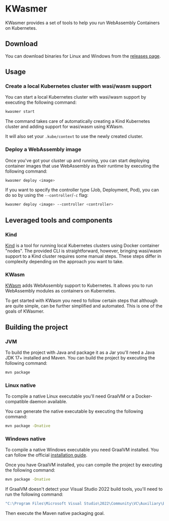 # KWasmer

KWasmer provides a set of tools to help you run WebAssembly Containers on Kubernetes.

## Download

You can download binaries for Linux and Windows from the [releases page](https://github.com/marcnuri-demo/wasm-wasi-playground/releases/latest).

## Usage

### Create a local Kubernetes cluster with wasi/wasm support

You can start a local Kubernetes cluster with wasi/wasm support by executing the following command:

```bash
kwasmer start
```

The command takes care of automatically creating a Kind Kubernetes cluster and adding support for wasi/wasm using KWasm.

It will also set your `.kube/context` to use the newly created cluster.

### Deploy a WebAssembly image

Once you've got your cluster up and running, you can start deploying container images that use WebAssembly as their runtime by executing the following command:

```bash
kwasmer deploy <image>
```

If you want to specify the controller type (Job, Deployment, Pod), you can do so by using the `--controller`/`-c` flag:

```bash
kwasmer deploy <image> --controller <controller>
```

## Leveraged tools and components

### Kind

[Kind](https://kind.sigs.k8s.io/) is a tool for running local Kubernetes clusters using Docker container "nodes".
The provided CLI is straightforward, however, bringing wasi/wasm support to a Kind cluster requires some manual steps.
These steps differ in complexity depending on the approach you want to take.

### KWasm

[KWasm](https://kwasm.sh/) adds WebAssembly support to Kubernetes. It allows you to run WebAssembly modules as containers on Kubernetes.

To get started with KWasm you need to follow certain steps that although are quite simple, can be further simplified and automated. This is one of the goals of KWasmer.


## Building the project

### JVM

To build the project with Java and package it as a Jar you'll need a Java JDK 17+ installed and Maven.
You can build the project by executing the following command:

```bash
mvn package
```

### Linux native

To compile a native Linux executable you'll need GraalVM or a Docker-compatible daemon available.

You can generate the native executable by executing the following command:

```bash
mvn package -Dnative
```

### Windows native

To compile a native Windows executable you need GraalVM installed. You can follow the official [installation guide](https://www.graalvm.org/latest/docs/getting-started/windows/).

Once you have GraalVM installed, you can compile the project by executing the following command:

```bash
mvn package -Dnative
```

If GraalVM doesn't detect your Visual Studio 2022 build tools, you'll need to run the following command:

```bash
"C:\Program Files\Microsoft Visual Studio\2022\Community\VC\Auxiliary\Build\vcvars64.bat"
```

Then execute the Maven native packaging goal.
